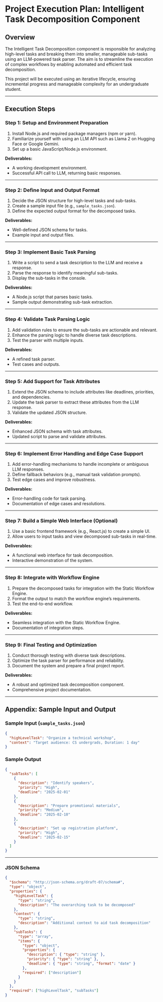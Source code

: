 # Project Execution Plan: Intelligent Task Decomposition Component

## Overview
The Intelligent Task Decomposition component is responsible for analyzing high-level tasks and breaking them into smaller, manageable sub-tasks using an LLM-powered task parser. The aim is to streamline the execution of complex workflows by enabling automated and efficient task decomposition.

This project will be executed using an iterative lifecycle, ensuring incremental progress and manageable complexity for an undergraduate student.

---

## Execution Steps

### **Step 1: Setup and Environment Preparation**
1. Install Node.js and required package managers (npm or yarn).
2. Familiarize yourself with using an LLM API such as Llama 2 on Hugging Face or Google Gemini.
3. Set up a basic JavaScript/Node.js environment.

**Deliverables:**
- A working development environment.
- Successful API call to LLM, returning basic responses.

---

### **Step 2: Define Input and Output Format**
1. Decide the JSON structure for high-level tasks and sub-tasks.
2. Create a sample input file (e.g., `sample_tasks.json`).
3. Define the expected output format for the decomposed tasks.

**Deliverables:**
- Well-defined JSON schema for tasks.
- Example input and output files.

---

### **Step 3: Implement Basic Task Parsing**
1. Write a script to send a task description to the LLM and receive a response.
2. Parse the response to identify meaningful sub-tasks.
3. Display the sub-tasks in the console.

**Deliverables:**
- A Node.js script that parses basic tasks.
- Sample output demonstrating sub-task extraction.

---

### **Step 4: Validate Task Parsing Logic**
1. Add validation rules to ensure the sub-tasks are actionable and relevant.
2. Enhance the parsing logic to handle diverse task descriptions.
3. Test the parser with multiple inputs.

**Deliverables:**
- A refined task parser.
- Test cases and outputs.

---

### **Step 5: Add Support for Task Attributes**
1. Extend the JSON schema to include attributes like deadlines, priorities, and dependencies.
2. Update the task parser to extract these attributes from the LLM response.
3. Validate the updated JSON structure.

**Deliverables:**
- Enhanced JSON schema with task attributes.
- Updated script to parse and validate attributes.

---

### **Step 6: Implement Error Handling and Edge Case Support**
1. Add error-handling mechanisms to handle incomplete or ambiguous LLM responses.
2. Define fallback behaviors (e.g., manual task validation prompts).
3. Test edge cases and improve robustness.

**Deliverables:**
- Error-handling code for task parsing.
- Documentation of edge cases and resolutions.

---

### **Step 7: Build a Simple Web Interface (Optional)**
1. Use a basic frontend framework (e.g., React.js) to create a simple UI.
2. Allow users to input tasks and view decomposed sub-tasks in real-time.

**Deliverables:**
- A functional web interface for task decomposition.
- Interactive demonstration of the system.

---

### **Step 8: Integrate with Workflow Engine**
1. Prepare the decomposed tasks for integration with the Static Workflow Engine.
2. Format the output to match the workflow engine’s requirements.
3. Test the end-to-end workflow.

**Deliverables:**
- Seamless integration with the Static Workflow Engine.
- Documentation of integration steps.

---

### **Step 9: Final Testing and Optimization**
1. Conduct thorough testing with diverse task descriptions.
2. Optimize the task parser for performance and reliability.
3. Document the system and prepare a final project report.

**Deliverables:**
- A robust and optimized task decomposition component.
- Comprehensive project documentation.

---

## Appendix: Sample Input and Output

### **Sample Input (`sample_tasks.json`)**
```json
{
  "highLevelTask": "Organize a technical workshop",
  "context": "Target audience: CS undergrads, Duration: 1 day"
}
```

### **Sample Output**
```json
{
  "subTasks": [
    {
      "description": "Identify speakers",
      "priority": "High",
      "deadline": "2025-02-01"
    },
    {
      "description": "Prepare promotional materials",
      "priority": "Medium",
      "deadline": "2025-02-10"
    },
    {
      "description": "Set up registration platform",
      "priority": "High",
      "deadline": "2025-02-15"
    }
  ]
}
```

---

### **JSON Schema**
```json
{
  "$schema": "http://json-schema.org/draft-07/schema#",
  "type": "object",
  "properties": {
    "highLevelTask": {
      "type": "string",
      "description": "The overarching task to be decomposed"
    },
    "context": {
      "type": "string",
      "description": "Additional context to aid task decomposition"
    },
    "subTasks": {
      "type": "array",
      "items": {
        "type": "object",
        "properties": {
          "description": { "type": "string" },
          "priority": { "type": "string" },
          "deadline": { "type": "string", "format": "date" }
        },
        "required": ["description"]
      }
    }
  },
  "required": ["highLevelTask", "subTasks"]
}
